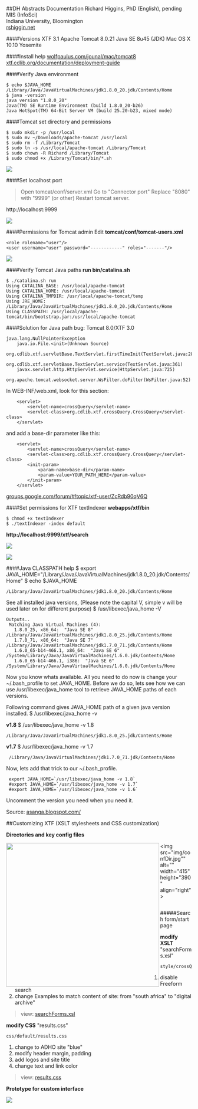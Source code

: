 ##DH Abstracts Documentation
Richard Higgins, PhD (English), pending MIS (InfoSci)  
Indiana University, Bloomington  
[rshiggin.net](http://www.rshiggins.net/)  

####Versions
XTF 3.1
Apache Tomcat 8.0.21
Java SE 8u45 (JDK)
Mac OS X 10.10 Yosemite

####Install help
<a href="http://wolfpaulus.com/jounal/mac/tomcat8/">wolfpaulus.com/jounal/mac/tomcat8</a>
<a href="http://xtf.cdlib.org/documentation/deployment-guide/">xtf.cdlib.org/documentation/deployment-guide</a>

####Verify Java environment
```
$ echo $JAVA_HOME    
/Library/Java/JavaVirtualMachines/jdk1.8.0_20.jdk/Contents/Home    
$ java -version    
java version "1.8.0_20"    
Java(TM) SE Runtime Environment (build 1.8.0_20-b26)    
Java HotSpot(TM) 64-Bit Server VM (build 25.20-b23, mixed mode)
```   

####Tomcat set directory and permissions    

```
$ sudo mkdir -p /usr/local    
$ sudo mv ~/Downloads/apache-tomcat /usr/local
$ sudo rm -f /Library/Tomcat
$ sudo ln -s /usr/local/apache-tomcat /Library/Tomcat
$ sudo chown -R Richard /Library/Tomcat
$ sudo chmod +x /Library/Tomcat/bin/*.sh
```

![](img/directory.jpg)     


####Set localhost port
>Open tomcat/conf/server.xml
>Go to "Connector port"
>Replace "8080" with "9999" (or other)
>Restart tomcat server.


http://localhost:9999
   

![](img/tomcat.jpg)


####Permissions for Tomcat admin
Edit __tomcat/conf/tomcat-users.xml__
```
<role rolename="user"/>
<user username="user" password="------------" roles="-------"/>
```
![](img/tomcatmgr.jpg)
 

####Verify Tomcat Java paths
__run bin/catalina.sh__     

```
$ ./catalina.sh run
Using CATALINA_BASE: /usr/local/apache-tomcat
Using CATALINA_HOME: /usr/local/apache-tomcat
Using CATALINA_TMPDIR: /usr/local/apache-tomcat/temp
Using JRE_HOME: /Library/Java/JavaVirtualMachines/jdk1.8.0_20.jdk/Contents/Home
Using CLASSPATH: /usr/local/apache-tomcat/bin/bootstrap.jar:/usr/local/apache-tomcat
```

####Solution for Java path bug: Tomcat 8.0/XTF 3.0
```
java.lang.NullPointerException
	java.io.File.<init>(Unknown Source)
	org.cdlib.xtf.servletBase.TextServlet.firstTimeInit(TextServlet.java:281)
	org.cdlib.xtf.servletBase.TextServlet.service(TextServlet.java:361)
	javax.servlet.http.HttpServlet.service(HttpServlet.java:725)
	org.apache.tomcat.websocket.server.WsFilter.doFilter(WsFilter.java:52)
```

In WEB-INF/web.xml, look for this section:
```
    <servlet>
        <servlet-name>crossQuery</servlet-name>
        <servlet-class>org.cdlib.xtf.crossQuery.CrossQuery</servlet-class>
    </servlet>
```
and add a base-dir parameter like this:
```
    <servlet>
        <servlet-name>crossQuery</servlet-name>
        <servlet-class>org.cdlib.xtf.crossQuery.CrossQuery</servlet-class>
        <init-param>
            <param-name>base-dir</param-name>
            <param-value>YOUR_PATH_HERE</param-value>
        </init-param>
    </servlet>
```
<a href="https://groups.google.com/forum/#!topic/xtf-user/ZcRdb90qV6Q">groups.google.com/forum/#!topic/xtf-user/ZcRdb90qV6Q</a>

####Set permissions for XTF textIndexer
__webapps/xtf/bin__
```
$ chmod +x textIndexer 
$ ./textIndexer -index default
```

__http://localhost:9999/xtf/search__   

![](img/home.jpg)       

![](img/results.jpg)     
      
      

####Java CLASSPATH help
$ export JAVA_HOME="/Library/Java/JavaVirtualMachines/jdk1.8.0_20.jdk/Contents/Home"
$ echo $JAVA_HOME
```
/Library/Java/JavaVirtualMachines/jdk1.8.0_20.jdk/Contents/Home
```

See all installed java versions,  (Please note the capital V, simple v will be used later on for different purpose)
$ /usr/libexec/java_home -V  
```
Outputs..
 Matching Java Virtual Machines (4):  
   1.8.0_25, x86_64:  "Java SE 8"  /Library/Java/JavaVirtualMachines/jdk1.8.0_25.jdk/Contents/Home  
   1.7.0_71, x86_64:  "Java SE 7"  /Library/Java/JavaVirtualMachines/jdk1.7.0_71.jdk/Contents/Home  
   1.6.0_65-b14-466.1, x86_64:  "Java SE 6"  /System/Library/Java/JavaVirtualMachines/1.6.0.jdk/Contents/Home  
   1.6.0_65-b14-466.1, i386:  "Java SE 6"  /System/Library/Java/JavaVirtualMachines/1.6.0.jdk/Contents/Home
```  
Now you know whats available. All you need to do now is change your ~/.bash_profile to set JAVA_HOME. Before we do so, lets see how we can use /usr/libexec/java_home tool to retrieve JAVA_HOME paths of each versions.

Following command gives JAVA_HOME path of a given java version installed.
$ /usr/libexec/java_home -v  

__v1.8__
$ /usr/libexec/java_home -v 1.8  

```
/Library/Java/JavaVirtualMachines/jdk1.8.0_25.jdk/Contents/Home
```

__v1.7__
$ /usr/libexec/java_home -v 1.7 
``` 
 /Library/Java/JavaVirtualMachines/jdk1.7.0_71.jdk/Contents/Home
```

Now, lets add that trick to our ~/.bash_profile.
```
 export JAVA_HOME=`/usr/libexec/java_home -v 1.8`  
 #export JAVA_HOME=`/usr/libexec/java_home -v 1.7`  
 #export JAVA_HOME=`/usr/libexec/java_home -v 1.6`
``` 
  
Uncomment the version you need when you need it.

Source: <a href="http://asanga.blogspot.com/2015/01/setting-up-multiple-javahome-versions.html">asanga.blogspot.com/</a>

##Customizing XTF (XSLT stylesheets and CSS customization)  

__Directories and key config files__    

<img src="img/styleDir.jpg" alt="" width="415" height="390" align="left"><img src="img/confDir.jpg"" alt="" width="415" height="390" align="right">  
```  
```
#####Search form/start page

__modify XSLT__ "searchForms.xsl" 
```
style/crossQuery/resultFormatter/default/searchForms.xsl
```
  1. disable Freeform search
  2. change Examples to match content of site: from "south africa" to "digital archive" 

>view: [searchForms.xsl](resultFormatter/default/searchForms.xsl)  
  
__modify CSS__ "results.css" 
```
css/default/results.css 
```  
  1. change to ADHO site "blue"
  2. modify header margin, padding
  3. add logos and site title  
  4. change text and link color  
  
>view: [results.css](css/default/results.css)

__Prototype for custom interface__     
      
![](img/redesign01.jpg)


